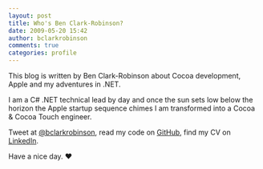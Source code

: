 ```yaml
---
layout: post
title: Who's Ben Clark-Robinson?
date: 2009-05-20 15:42
author: bclarkrobinson
comments: true
categories: profile
---
```

This blog is written by Ben Clark-Robinson about Cocoa development, Apple and my adventures in .NET.

I am a C# .NET technical lead by day and once the sun sets low below the horizon the Apple startup sequence chimes I am transformed into a Cocoa & Cocoa Touch engineer.

Tweet at [@bclarkrobinson](https://twitter.com/bclarkrobinson), read my code on [GitHub](https://github.com/mozketo), find my CV on [LinkedIn](https://au.linkedin.com/in/benclarkrobinson).

Have a nice day. ♥